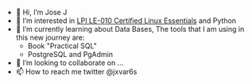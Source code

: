 - 👋 Hi, I’m Jose J
- 👀 I’m interested in [LPI LE-010 Certified Linux Essentials](https://cs.lpi.org/caf/Xamman/certification/verify/LPI000387584/9v5htrp48a) and Python
- 🌱 I’m currently learning about Data Bases, The tools that I am using in this new journey are: 
  - Book "Practical SQL"
  - PostgreSQL and PgAdmin
- 💞️ I’m looking to collaborate on ...
- 📫 How to reach me twitter @jxvar6s

<!---
jxvar6s/jxvar6s is a ✨ special ✨ repository because its `README.md` (this file) appears on your GitHub profile.
You can click the Preview link to take a look at your changes.
--->
